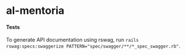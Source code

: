 # al-mentoria

#### Tests

To generate API documentation using rswag, run `rails rswag:specs:swaggerize PATTERN="spec/swagger/**/*_spec_swagger.rb"`.
